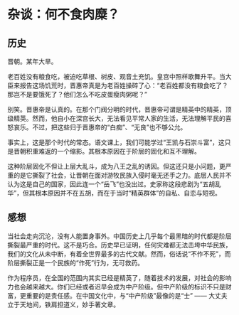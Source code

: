# 杂谈：何不食肉糜？

## 历史

晋朝。某年大旱。

老百姓没有粮食吃，被迫吃草根、树皮、观音土充饥。皇宫中照样歌舞升平。当大臣来报告这场饥荒时，晋惠帝真是为老百姓操碎了心：“老百姓都没有粮食吃了？那岂不是要饿死了？他们怎么不吃皮蛋瘦肉粥呢？”

别笑。晋惠帝是认真的。在那个门阀分明的时代，晋惠帝可谓是精英中的精英，顶级精英。然而，他自小在深宫长大，无法看见平常人家的生活，无法理解平民的喜怒哀乐。不过，把这些归于晋惠帝的“白痴”、“无良”也不够公允。

事实上，这是那个时代的常态。语文课上，我们可能学过“王凯与石崇斗富”，这只是晋朝积重难返的一个缩影。其根本原因在于阶层的固化和互不理解。

这种阶层固化不但让上层大乱斗，成为八王之乱的诱因。但这还只是小问题，更严重的是它撕裂了社会，让晋朝在面对游牧民族入侵时毫无还手之力。底层人民并不认为这是自己的国家，因此连一个“岳飞”也没出过。史家称这段悲剧为“五胡乱华”，但其根本原因并不在五胡，而在于当时“精英群体”的自私、自恋与短视。

## 感想

当社会走向沉沦，没有人能置身事外。中国历史上几乎每个最黑暗的时代都是阶层撕裂最严重的时代。这不是巧合。历史早已证明，任何灾难都无法击垮中华民族，我们的文化从未中断，有着全世界最多的古代文献。然而，俗话说“不作不死”，而阶层撕裂正是一个民族的“作死”行为，无可救药。

作为程序员，在全国的范围内其实已经是精英了，随着技术的发展，对社会的影响力也会越来越大。你们已经或者迟早会成为中产阶级。但中产阶级的标识不只是财富，更重要的是责任感。在中国文化中，与“中产阶级”最像的是“士” —— 大丈夫立于天地间，铁肩担道义，妙手著文章。
